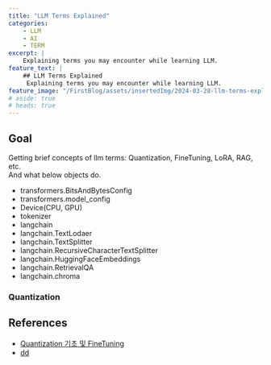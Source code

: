 ```yaml
---
title: "LLM Terms Explained"
categories: 
    - LLM
    - AI
    - TERM
excerpt: |
    Explaining terms you may encounter while learning LLM.
feature_text: |
    ## LLM Terms Explained
     Explaining terms you may encounter while learning LLM.
feature_image: "/FirstBlog/assets/insertedImg/2024-03-28-llm-terms-explained/2024-03-28-11-15-56.png"
# aside: true
# heads: true
---
```


## Goal
Getting brief concepts of llm terms: Quantization, FineTuning, LoRA, RAG, etc.
<br />And what below objects do.
  - transformers.BitsAndBytesConfig
  - transformers.model_config
  - Device(CPU, GPU)
  - tokenizer
  - langchain
  - langchain.TextLodaer
  - langchain.TextSplitter
  - langchain.RecursiveCharacterTextSplitter
  - langchain.HuggingFaceEmbeddings
  - langchain.RetrievalQA
  - langchain.chroma

### Quantization


## References
- [Quantization 기초 및 FineTuning](https://momozzing.github.io/study/%ED%9A%A8%EC%9C%A8%EC%A0%81%EC%9D%B8-LLM-%ED%95%99%EC%8A%B5%EC%A0%84%EB%9E%B5/ "https://momozzing.github.io/study/%ED%9A%A8%EC%9C%A8%EC%A0%81%EC%9D%B8-LLM-%ED%95%99%EC%8A%B5%EC%A0%84%EB%9E%B5/")
- [dd](dd "dd")